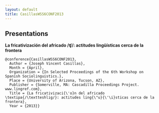 ```yaml
---
layout: default
title: CasillasWSS6CONF2013
---
```


## Presentations

__La fricativización del africado /ʧ/: actitudes lingüísticas cerca de la frontera__  

    @conference{CasillasWSS6CONF2013,
      Author = {Joseph Vincent Casillas},
      Month = {April},
      Organization = {In Selected Proceedings of the 6th Workshop on Spanish Sociolinguistics.},
      Place = {University of Arizona, Tucson, AZ},
      Publisher = {Somerville, MA: Cascadilla Proceedings Project. www.lingref.com},
      Title = {La fricativizaci{\'o}n del africado \textipa{/\textteshlig/}: actitudes ling{\"u}{\'\i}sticas cerca de la frontera},
      Year = {2013}}